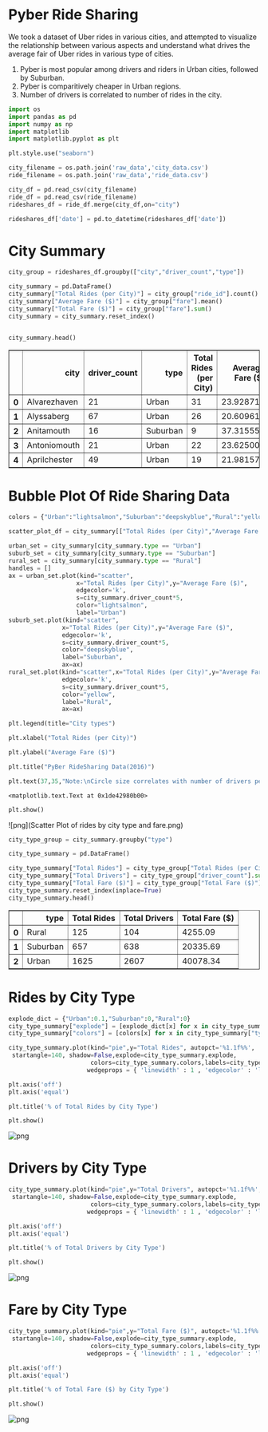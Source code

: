 
# Pyber Ride Sharing



We took a dataset of Uber rides in various cities, and attempted to visualize the relationship between various aspects and understand what drives the average fair of Uber rides in various type of cities.
1. Pyber is most popular among drivers and riders in Urban cities, followed by Suburban.
2. Pyber is comparitively cheaper in Urban regions.
3. Number of drivers is correlated to number of rides in the city.


```python
import os
import pandas as pd
import numpy as np
import matplotlib
import matplotlib.pyplot as plt

plt.style.use("seaborn")
```


```python
city_filename = os.path.join('raw_data','city_data.csv')
ride_filename = os.path.join('raw_data','ride_data.csv')
```


```python
city_df = pd.read_csv(city_filename)
ride_df = pd.read_csv(ride_filename)
rideshares_df = ride_df.merge(city_df,on="city")

rideshares_df['date'] = pd.to_datetime(rideshares_df['date'])

```

# City Summary 


```python
city_group = rideshares_df.groupby(["city","driver_count","type"])

city_summary = pd.DataFrame()
city_summary["Total Rides (per City)"] = city_group["ride_id"].count()
city_summary["Average Fare ($)"] = city_group["fare"].mean()
city_summary["Total Fare ($)"] = city_group["fare"].sum()
city_summary = city_summary.reset_index()


city_summary.head()
```




<div>
<style>
    .dataframe thead tr:only-child th {
        text-align: right;
    }

    .dataframe thead th {
        text-align: left;
    }

    .dataframe tbody tr th {
        vertical-align: top;
    }
</style>
<table border="1" class="dataframe">
  <thead>
    <tr style="text-align: right;">
      <th></th>
      <th>city</th>
      <th>driver_count</th>
      <th>type</th>
      <th>Total Rides (per City)</th>
      <th>Average Fare ($)</th>
      <th>Total Fare ($)</th>
    </tr>
  </thead>
  <tbody>
    <tr>
      <th>0</th>
      <td>Alvarezhaven</td>
      <td>21</td>
      <td>Urban</td>
      <td>31</td>
      <td>23.928710</td>
      <td>741.79</td>
    </tr>
    <tr>
      <th>1</th>
      <td>Alyssaberg</td>
      <td>67</td>
      <td>Urban</td>
      <td>26</td>
      <td>20.609615</td>
      <td>535.85</td>
    </tr>
    <tr>
      <th>2</th>
      <td>Anitamouth</td>
      <td>16</td>
      <td>Suburban</td>
      <td>9</td>
      <td>37.315556</td>
      <td>335.84</td>
    </tr>
    <tr>
      <th>3</th>
      <td>Antoniomouth</td>
      <td>21</td>
      <td>Urban</td>
      <td>22</td>
      <td>23.625000</td>
      <td>519.75</td>
    </tr>
    <tr>
      <th>4</th>
      <td>Aprilchester</td>
      <td>49</td>
      <td>Urban</td>
      <td>19</td>
      <td>21.981579</td>
      <td>417.65</td>
    </tr>
  </tbody>
</table>
</div>



# Bubble Plot Of Ride Sharing Data


```python
colors = {"Urban":"lightsalmon","Suburban":"deepskyblue","Rural":"yellow"}

scatter_plot_df = city_summary[["Total Rides (per City)","Average Fare ($)","type"]]

urban_set = city_summary[city_summary.type == "Urban"]
suburb_set = city_summary[city_summary.type == "Suburban"]
rural_set = city_summary[city_summary.type == "Rural"]
handles = []
ax = urban_set.plot(kind="scatter",
                   x="Total Rides (per City)",y="Average Fare ($)",
                   edgecolor='k',
                   s=city_summary.driver_count*5,
                   color="lightsalmon",
                   label="Urban")
suburb_set.plot(kind="scatter",
               x="Total Rides (per City)",y="Average Fare ($)",
               edgecolor='k',
               s=city_summary.driver_count*5,
               color="deepskyblue",
               label="Suburban",
               ax=ax)
rural_set.plot(kind="scatter",x="Total Rides (per City)",y="Average Fare ($)",
               edgecolor='k',
               s=city_summary.driver_count*5,
               color="yellow",
               label="Rural",
               ax=ax)

plt.legend(title="City types")

plt.xlabel("Total Rides (per City)")

plt.ylabel("Average Fare ($)")

plt.title("PyBer RideSharing Data(2016)")

plt.text(37,35,"Note:\nCircle size correlates with number of drivers per city")
```




    <matplotlib.text.Text at 0x1de42980b00>




```python
plt.show()
```


![png](Scatter Plot of rides by city type and fare.png)



```python
city_type_group = city_summary.groupby("type")

city_type_summary = pd.DataFrame()

city_type_summary["Total Rides"] = city_type_group["Total Rides (per City)"].sum()
city_type_summary["Total Drivers"] = city_type_group["driver_count"].sum()
city_type_summary["Total Fare ($)"] = city_type_group["Total Fare ($)"].sum()
city_type_summary.reset_index(inplace=True)
city_type_summary.head()
```




<div>
<style>
    .dataframe thead tr:only-child th {
        text-align: right;
    }

    .dataframe thead th {
        text-align: left;
    }

    .dataframe tbody tr th {
        vertical-align: top;
    }
</style>
<table border="1" class="dataframe">
  <thead>
    <tr style="text-align: right;">
      <th></th>
      <th>type</th>
      <th>Total Rides</th>
      <th>Total Drivers</th>
      <th>Total Fare ($)</th>
    </tr>
  </thead>
  <tbody>
    <tr>
      <th>0</th>
      <td>Rural</td>
      <td>125</td>
      <td>104</td>
      <td>4255.09</td>
    </tr>
    <tr>
      <th>1</th>
      <td>Suburban</td>
      <td>657</td>
      <td>638</td>
      <td>20335.69</td>
    </tr>
    <tr>
      <th>2</th>
      <td>Urban</td>
      <td>1625</td>
      <td>2607</td>
      <td>40078.34</td>
    </tr>
  </tbody>
</table>
</div>



# Rides by City Type


```python
explode_dict = {"Urban":0.1,"Suburban":0,"Rural":0}
city_type_summary["explode"] = [explode_dict[x] for x in city_type_summary["type"]]
city_type_summary["colors"] = [colors[x] for x in city_type_summary["type"]]

city_type_summary.plot(kind="pie",y="Total Rides", autopct='%1.1f%%',
 startangle=140, shadow=False,explode=city_type_summary.explode,
                       colors=city_type_summary.colors,labels=city_type_summary.type,
                      wedgeprops = { 'linewidth' : 1 , 'edgecolor' : 'lightgrey'})

plt.axis('off')
plt.axis('equal')

plt.title('% of Total Rides by City Type')

plt.show()
```


![png](output_12_0.png)


# Drivers by City Type


```python
city_type_summary.plot(kind="pie",y="Total Drivers", autopct='%1.1f%%',
 startangle=140, shadow=False,explode=city_type_summary.explode,
                       colors=city_type_summary.colors,labels=city_type_summary.type,
                      wedgeprops = { 'linewidth' : 1 , 'edgecolor' : 'lightgrey'})

plt.axis('off')
plt.axis('equal')

plt.title('% of Total Drivers by City Type')

plt.show()
```


![png](output_14_0.png)


# Fare by City Type


```python
city_type_summary.plot(kind="pie",y="Total Fare ($)", autopct='%1.1f%%',
 startangle=140, shadow=False,explode=city_type_summary.explode,
                       colors=city_type_summary.colors,labels=city_type_summary.type,
                      wedgeprops = { 'linewidth' : 1 , 'edgecolor' : 'lightgrey'})

plt.axis('off')
plt.axis('equal')

plt.title('% of Total Fare ($) by City Type')

plt.show()
```


![png](output_16_0.png)

